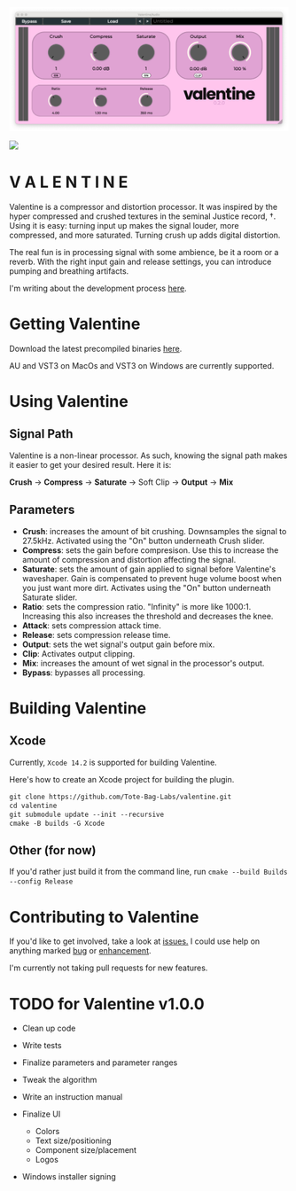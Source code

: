 ![Valentine](docs/valentine_screenshot.png)

[![](https://github.com/Tote-Bag-Labs/valentine/actions/workflows/cmake_ctest.yml/badge.svg)](https://github.com/Tote-Bag-Labs/valentine/actions/workflows/cmake_ctest.yml)


V A L E N T I N E
==================
Valentine is a compressor and distortion processor. It was inspired by the hyper compressed
and crushed textures in the seminal Justice record, †. Using it is easy: turning input up makes the signal
louder, more compressed, and more saturated. Turning crush up adds digital distortion.

The real fun is in processing signal with some ambience, be it a room or a reverb. With the right input gain
and release settings, you can introduce pumping and breathing artifacts.

I'm writing about the development process [here](https://josediazrohena.github.io/).

Getting Valentine
=================
Download the latest precompiled binaries [here](https://github.com/Tote-Bag-Labs/valentine/releases/latest).

AU and VST3 on MacOs and VST3 on Windows are currently supported.

Using Valentine
===============

Signal Path
----------
Valentine is a non-linear processor. As such, knowing the signal path makes it easier
to get your desired result. Here it is:

**Crush** -> **Compress** -> **Saturate** -> Soft Clip -> **Output** -> **Mix**

Parameters
----------
- **Crush**: increases the amount of bit crushing. Downsamples the signal to 27.5kHz. Activated using the "On" button underneath Crush slider.
- **Compress**: sets the gain before compresison. Use this to increase the amount of compression and distortion affecting the signal.
- **Saturate**: sets the amount of gain applied to signal before Valentine's waveshaper. Gain is compensated to prevent huge volume boost
when you just want more dirt. Activates using the "On" button underneath Saturate slider.
- **Ratio**: sets the compression ratio. "Infinity" is more like 1000:1. Increasing this also increases the threshold and decreases the knee.
- **Attack**: sets compression attack time.
- **Release**: sets compression release time.
- **Output**: sets the wet signal's output gain before mix.
- **Clip**: Activates output clipping.
- **Mix**:  increases the amount of wet signal in the processor's output.
- **Bypass**: bypasses all processing.

Building Valentine
==================

Xcode
-----

Currently, `Xcode 14.2` is supported for building Valentine.

Here's how to create an Xcode project for building the plugin.

```
git clone https://github.com/Tote-Bag-Labs/valentine.git
cd valentine
git submodule update --init --recursive
cmake -B builds -G Xcode
```

Other (for now)
---------------

If you'd rather just build it from the command line, run
`cmake --build Builds --config Release`


Contributing to Valentine
=========================

If you'd like to get involved, take a look at [issues.](https://github.com/tote-bag-labs/valentine/issues) I could use help on anything marked [bug](https://github.com/tote-bag-labs/valentine/labels/bug) or [enhancement](https://github.com/tote-bag-labs/valentine/labels/enhancement).

I'm currently not taking pull requests for new features.


TODO for Valentine v1.0.0
=========================

- Clean up code

- Write tests

- Finalize parameters and parameter ranges

- Tweak the algorithm

- Write an instruction manual

- Finalize UI
    - Colors
    - Text size/positioning
    - Component size/placement
    - Logos

- Windows installer signing
